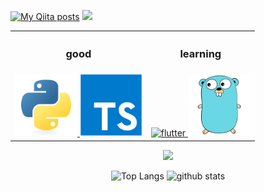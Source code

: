 [![My Qiita posts](https://qiita-badge.apiapi.app/s/chihiro-yabuta/posts.svg)](http://qiita.com/chihiro-yabuta)
![](https://komarev.com/ghpvc/?username=chihiro-yabuta)

<table align="center">
  <tr><th><h3>good</h3></th><th><h3>learning</h3></th></tr>
  <tr>
    <td>
      <a href="https://www.python.org" target="_blank" rel="noreferrer">
        <img src="https://raw.githubusercontent.com/devicons/devicon/master/icons/python/python-original.svg" alt="python" width="100"/>
      </a>
      <a href="https://www.typescriptlang.org/" target="_blank" rel="noreferrer">
      <img src="https://raw.githubusercontent.com/devicons/devicon/master/icons/typescript/typescript-original.svg" alt="typescript" width="100"/>
    </a>
    </td>
    <td>
      <a href="https://flutter.dev" target="_blank" rel="noreferrer">
        <img src="https://www.vectorlogo.zone/logos/flutterio/flutterio-icon.svg" alt="flutter" width="100"/>
      </a>
      <a href="https://golang.org" target="_blank" rel="noreferrer">
        <img src="https://raw.githubusercontent.com/devicons/devicon/master/icons/go/go-original.svg" alt="go" width="100"/>
      </a>
    </td>
  </tr>
</table>

<p align="center">
  <a href="https://git.io/streak-stats">
    <img src="http://github-readme-streak-stats.herokuapp.com?user=chihiro-yabuta&theme=python-dark" />
  </a>
</p>

<p align="center">
  <img alt="Top Langs" height="150px" src="https://github-readme-stats.vercel.app/api/top-langs/?username=chihiro-yabuta&layout=compact&show_icons=true&theme=highcontrast" />
  <img alt="github stats" height="150px" src="https://github-readme-stats.vercel.app/api?username=chihiro-yabuta&theme=highcontrast&show_icons=ture" />
</p>
